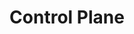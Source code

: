 ---
title: Control Plane
layout: home
nav_order: 1
has_children: true
parent: Architecture
permalink: docs/architecture/control-plane
last_modified_date: 2025-02-16
---